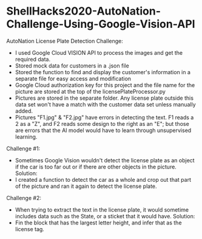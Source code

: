 # ShellHacks2020-AutoNation-Challenge-Using-Google-Vision-API

AutoNation License Plate Detection Challenge:
- I used Google Cloud VISION API to process the images and get the required data.
- Stored mock data for customers in a .json file
- Stored the function to find and display the customer's information in  a separate file for easy access and modification
- Google Cloud authorization key for this project and the file name for the picture are stored at the top of the licensePlateProcessor.py
- Pictures are stored in the separate folder. Any license plate outside this data set won't have a match with the customer data set unless manually added.
- Pictures "F1.jpg" & "F2.jpg" have errors in detecting the text. F1 reads a 2 as a "Z", and F2 reads some design to the right as an "E"; but those are errors that the AI model would have to learn through unsupervised learning.

Challenge #1:
- Sometimes Google Vision wouldn't detect the license plate as an object if the car is too far out or if there are other objects in the picture.
Solution:
- I created a function to detect the car as a whole and crop out that part of the picture and ran it again to detect the license plate.

Challenge #2:
- When trying to extract the text in the license plate, it would sometime includes data such as the State, or a sticket that it would have.
Solution:
- Fin the block that has the largest letter height, and infer that as the license tag.
